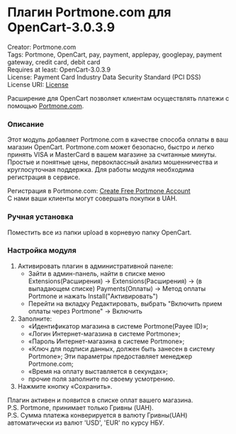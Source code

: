 # Плагин Portmone.com для OpenCart-3.0.3.9

Creator: Portmone.com   
Tags: Portmone, OpenСart, pay, payment, applepay, googlepay, payment gateway, credit card, debit card    
Requires at least: OpenCart-3.0.3.9    
License: Payment Card Industry Data Security Standard (PCI DSS)    
License URI: [License](https://www.portmone.com.ua/r3/uk/security/)

Расширение для OpenСart позволяет клиентам осуществлять платежи с помощью [Portmone.com](https://www.portmone.com.ua/ru).

### Описание
Этот модуль добавляет Portmone.com в качестве способа оплаты в ваш магазин OpenСart.
Portmone.com может безопасно, быстро и легко принять VISA и MasterCard в вашем магазине за считанные минуты.
Простые и понятные цены, первоклассный анализ мошенничества и круглосуточная поддержка.
Для работы модуля необходима регистрация в сервисе.

Регистрация в Portmone.com: [Create Free Portmone Account](https://business.portmone.com.ua/signup)    
С нами ваши клиенты могут совершать покупки в UAH.

### Ручная установка
Поместить все из папки upload в корневую папку OpenCart.

### Настройка модуля
1. Активировать плагин в административной панеле:    
    - Зайти в админ-панель, найти в списке меню  Extensions(Расширения) -> Extensions(Расширения) -> (в выпадающем списке) Payments(Оплаты) -> Метод оплаты Portmone и нажать Install("Активировать")    
    - Перейти на вкладку Редактировать, выбрать "Включить прием оплаты через Portmone" -> Включить    
2. Заполните:    
    - «Идентификатор магазина в системе Portmone(Payee ID)»;    
    - «Логин Интернет-магазина в системе Portmone»;    
    - «Пароль Интернет-магазина в системе Portmone»;  
    - «Ключ для подписи данных, должен быть занесен в систему Portmone»;
    Эти параметры предоставляет менеджер Portmone.com;    
    - «Время на оплату выставляется в секундах»;
    - прочие поля заполните по своему усмотрению.    
3. Нажмите кнопку «Сохранить».

Плагин активен и появится в списке оплат вашего магазина.    
P.S. Portmone, принимает только Гривны (UAH).    
P.S. Сумма платежа конверируется в валюту Гривны(UAH) автоматически из валют 'USD', 'EUR' по курсу НБУ.